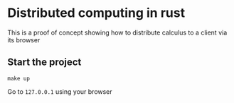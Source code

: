 # Distributed computing in rust

This is a proof of concept showing how to distribute calculus to a client via its browser


## Start the project

```shell
make up
```

Go to `127.0.0.1` using your browser